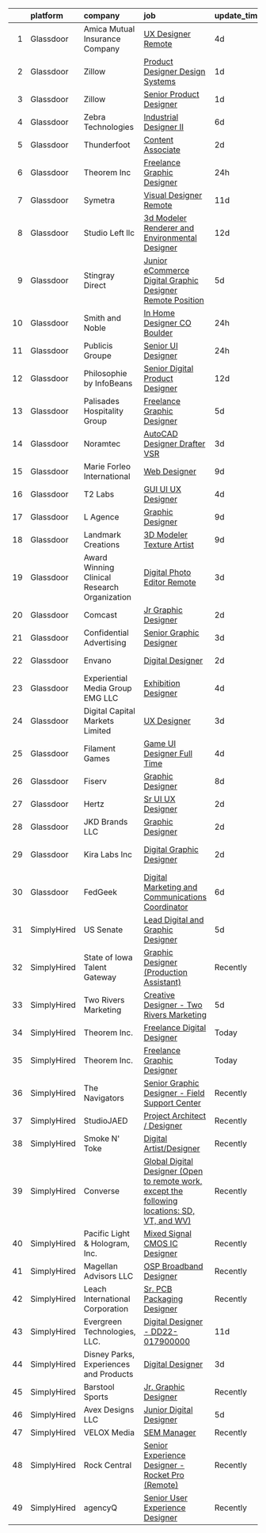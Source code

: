 

|    | platform    | company                                      | job                                                                                                                                                                                                                                                                                                                                                                                                                                                                                                                                                                                                                                                                                                                                                                                                                                                                                                                                                                                                                                                                                                                                                                                                                                                                                                                                                                                                                                                                                                                                                      | update_time   | location                      |
|---:|:------------|:---------------------------------------------|:---------------------------------------------------------------------------------------------------------------------------------------------------------------------------------------------------------------------------------------------------------------------------------------------------------------------------------------------------------------------------------------------------------------------------------------------------------------------------------------------------------------------------------------------------------------------------------------------------------------------------------------------------------------------------------------------------------------------------------------------------------------------------------------------------------------------------------------------------------------------------------------------------------------------------------------------------------------------------------------------------------------------------------------------------------------------------------------------------------------------------------------------------------------------------------------------------------------------------------------------------------------------------------------------------------------------------------------------------------------------------------------------------------------------------------------------------------------------------------------------------------------------------------------------------------|:--------------|:------------------------------|
|  1 | Glassdoor   | Amica Mutual Insurance Company               | [UX Designer   Remote](https://www.glassdoor.com/partner/jobListing.htm?pos=109&ao=1110586&s=58&guid=000001815bd5b94ab4c64503d7c30668&src=GD_JOB_AD&t=SR&vt=w&cs=1_f100df00&cb=1655103142616&jobListingId=1007926834023&cpc=8A48E7D5890B96AC&jrtk=3-0-1g5dtbec4r0mi801-1g5dtbecjj47k800-2c7305d5d3e04e6f--6NYlbfkN0DHNsmo6-l5VPEcn0_qUKkjeVx5zfr-x0vwZbi1T4ZBycdf6Jx9Tpj7qckzafRgtcIsjmn-TscFFB-IG86F17M_sb4snCqogfMYBkucV4L1lAygGDqBt5-cph-doJXodkoZgAZ2ic4E2TQ1vuILfL5dbGSsMLK66x38hbHaXN1IL6kxewnsLr38Yf7hwdUAZcUpSu5hNIu7xgOB0bn0YzJsfbJ5S84abnDCgXZCiNaqKVbfaP30AkUNNAUQS3mSiE9W0R0LQpzmnK-SwNk8XblU5YXzCX0SCnsDHnoXdIn6_YL-F4ZgMoZ_5sE9DrEJd97V7DXl6HQ56eaUyFBL2YSqy1fKQqqBJVto1_oJOHZkv1m38h0pbk2FdRI2QzfNMbYvZnV7oBh9tHO5RCA-9VGEqzydSXKlZqAMFq-PkLzFS4A-OFqaG_X5PYkdYD7PAJ6-zJbyKT2qVdAjW9Y24VmYoFGrSvIFgb-YRcPcX8D9b1uz7U13LvSVeEWIg_EBYuTjrtHWOurxbmN2-Z9C9DPKqwBR-aaV_1e5OsgpSpC1WB0KkMJt67Lf41MiazwBbg7UPH6hvp6ORJp2FjMwgEig2O-MyYdG20XAm0bfZeuUsYNcHZ02ZPpTmEPTcV0Pq16w1N67Sq83aYMz8QBZE4ghvSzFOk4Gy1t_IFdIbsRy41j7AXzyJ4cjqCzuT1BsWAnQlB6pJ4fafdCyD7PaJCbUpMarw_hp5aKAQBvM7ge7mcIxw-1-rJ2mbUaebTkBxHRFnCw-Vmus9H_at5wOGjyMo3UTCCWezlA8Da931XAloQ%3D%3D)                                                                                                                                                                                                                                                                                                                                                                                   | 4d            | Lincoln, RI                   |
|  2 | Glassdoor   | Zillow                                       | [Product Designer  Design Systems](https://www.glassdoor.com/partner/jobListing.htm?pos=121&ao=1110586&s=58&guid=000001815bd5b94ab4c64503d7c30668&src=GD_JOB_AD&t=SR&vt=w&cs=1_9e8f6b62&cb=1655103142617&jobListingId=1007933236075&cpc=334ABAF5D42DC775&jrtk=3-0-1g5dtbec4r0mi801-1g5dtbecjj47k800-011a0893a918b1fb--6NYlbfkN0ANMurRYyPEXg08u6OamUd1Mvhk-zhFSGYIZgoJR86UvYL2v6MoUqae-sD5DnU21vo-KQkrM1-nxrgMu7ZC1V04tRcmIkM-s_SFYAMQ6S9JoXSA-FQh8VsK8KsKvvcxWmpJgU6E_bbF80Dim6t-LQronB_Oj0OoKqQszjyeh9vu0mCKDZV9rPEYFcyYRLXSMkpcL1hIq-wo0ljtxVpXis9P64GiwR9l-4pYXu44e8oVIiKaxt_97UJFBJfa1bouAgAY4JEGCvGBmpz9GIB35YbTEZN7w6cdyxFnmPQn1sv-UH_KxpYcXX4pNw2i6bhPNquJqXytqso7kh9sftbVVP2tdOtoxNAgD3vXV8be4M-9qABAjH9mH-FfZc27on7idMymdllEv10-1X88Jwy_6TJcyYqrNOYUwiewijVDe_PFlaQcf95F23cGJ2wTun48PZpbLr1WDorp9DWpPp4X3pje1ta9CBa8ogePdvTfd2fuALWU1EwU8Vfujl-gjJXMbvML3HaDZT6xUZnVNqWqNx8yUqoPjjBqWhukd8_4Ns3zMFCTTQtiNMaKxOALQzNW9OYozxPfm5PDbP7x6yMn4mOsLIl3LuHZciVMoe2etKv99cD0Lkxhc3s2DxfBkBgi6ywjZkE2HTUxXNf5YJxWXQiczMDjwVqIUNpjsL8fzj-wrepKNuPWwxevFjoS_5753KK5n21QOi5x-JKsdY1soo8eAaO1K32tXWo8VgOdzqTuSDYVfLoTegB01IigjA5wtAqzcY3VxxAXP3GZ6wCTr_xM2j-tE4GV4khwuGv5eyAGCK84HHRnkG0h-ibfu4UxFv_cNP-0G7V8SH-yVkj49tFYUZxlV3O8cQxMVt2GVfXvRWB7a3HILduK4Bd8HSlWPIA%3D)                                                                                                                                                                                                                                                                                     | 1d            | Remote                        |
|  3 | Glassdoor   | Zillow                                       | [Senior Product Designer](https://www.glassdoor.com/partner/jobListing.htm?pos=117&ao=1110586&s=58&guid=000001815bd5b94ab4c64503d7c30668&src=GD_JOB_AD&t=SR&vt=w&cs=1_50b3a08b&cb=1655103142617&jobListingId=1007933236055&cpc=334ABAF5D42DC775&jrtk=3-0-1g5dtbec4r0mi801-1g5dtbecjj47k800-e496e8acc40d5a6a--6NYlbfkN0ANMurRYyPEXg08u6OamUd1Mvhk-zhFSGYIZgoJR86UvYL2v6MoUqae-sD5DnU21vo-KQkrM1-nxigulcVUp6UcYl08yI5UdNRZZIoboFgVCXFZH-Ur5VCCM-kHCbgkC536mMNcJpfMsoDbDUXEuuapVQkZvN0gLXl-tXLlhyovmLm7M2jJViiSFxsTwBnCa2oAsN98YLBpVsR61JnJu2meRWea_SqCWwrnKUdig31CtRYQP7hWK9uLiip5awe3pxJXy40f0o8asHpzJmYetxyKgT6bYKVjcSarr-EPxqcavi3RqmwV6AvOTPrRNMNLGDSW049TDrxovacNWWqgRXEkOkGQjD6DYrFaHmLN4QbcL0smK_eYRZXc_ELuhE4eO4GJAVTAdGMIndZWz9jKgJVSlhgMwcfw82bl2WinX0WZ_jyooHjV860YbRzYR78uD6jU1Res2gTwRjaUfY7Q_8cH6uxljTcgEHtOPHucX3IW01LOLbJ0huzWXLkRnzVcqA-5uYcBtYuWGC_sfaUNX1cgJak1fi2ml-wz60tfkMISElwpRw5ySwOq0dis-0hnzO8sfitBYWtY2nmiDw0alhbFKibcIg1-ehJpCgx4zweKi7livDvgu4x4-e1Fb7ccCgK8j7zINt3wY76gtZsUHga-z7eSJa7nttqO3sy-FcXVPuckJmry1cR7OPOAX-j4Z_q6EVhsaN2p5B9IULT5jhXvoJnWVOyDvrlEQPI0sYqVns45AgFCUwUUX4mTSWsnwZtEEGEJS9iF8CxIsC9xOsvfomBdN1zNgkzBx3RBVe6-G77BEvTd80kUAD-7CUShQFQ-uV0t-ZUEiyhpvWeix1sRHPLFMDcRnhFxu7fAyV4RJM5SO7H0d24m3UFPh1kY468%3D)                                                                                                                                                                                                                                                                                              | 1d            | Remote                        |
|  4 | Glassdoor   | Zebra Technologies                           | [Industrial Designer  II](https://www.glassdoor.com/partner/jobListing.htm?pos=114&ao=1110586&s=58&guid=000001815bd5b94ab4c64503d7c30668&src=GD_JOB_AD&t=SR&vt=w&cs=1_b5ca6f03&cb=1655103142617&jobListingId=1007922521797&cpc=71D4EE06E32D485A&jrtk=3-0-1g5dtbec4r0mi801-1g5dtbecjj47k800-52a17f0971fb26df--6NYlbfkN0DbNRj7ZxubdVULusN6Keg4JXBqEOj3qVPrKAOufEkVBAXBV9oUrDUHjQSnmAcBVjWRGsgr2AKIJmlT_uvUaGOrMjSwmdN0PnXhwvne_OYOU8PJz_u2WTN_H1MdbdRElWisUrAFPinLrpEOywa-DpkEKe0wruAiCxsa9z8IxEgg-5-MdltlkObYuQVL50fn1ATcpkd9XnLlb66-EKwmzK_74u03jrOhtmpmIXGhGoKSFtnHSjI88vACnV4i5vwStVfc5cdjTYQBxQ7iVcl8rfR6UNaRyYbmzLzwXGqXVTD1WINIUikWHQ6W5tqKjv4DZuiMrvg9NLef_H63zUUDs0K_hKw3_bIEUn-j_7oDzfbcC2RQMUR7bUoxfz8PQjJVc8Vgj8_Rf3JP1NhzJu78eW-tLOMrUG7oI_nunNPVt_cWMQXqV9gAesjyf224Z8GJGhzFlM5Z_iFvI48WZi8-yEBg2JhoS_UPzJ3C8yP2JK1L4v1osYYd-FHr2vWYTHVhditS-luMJ4HQM3SjH7ruzQ11OXSnQnJJXjuUO5iUPH6LqA%3D%3D)                                                                                                                                                                                                                                                                                                                                                                                                                                                                                                                                                                                                                                                | 6d            | New York, NY                  |
|  5 | Glassdoor   | Thunderfoot                                  | [Content Associate](https://www.glassdoor.com/partner/jobListing.htm?pos=111&ao=1110586&s=58&guid=000001815bd5b94ab4c64503d7c30668&src=GD_JOB_AD&t=SR&vt=w&cs=1_a5017602&cb=1655103142616&jobListingId=1007931841418&cpc=F4EED0218A761C36&jrtk=3-0-1g5dtbec4r0mi801-1g5dtbecjj47k800-62f42ef99e2d38b9--6NYlbfkN0DADIrViP-jcLMruqjCgkvMksueoTQ5-MUjT6nkJ8WHHdfoPgZB6Geja9A4u2Yji6lcFMqFLd8fExCsSiUyIRb47MsFWqj5NDnXeLDlux2ExDbBztpkOtE771d-PUwHTXJtTg7gkEnKJDfWUSMCYFV6oWrbUYPOWiIu-O-6xKaqZY8HGOxVkujxwiPlWUjjADV4ecRGN4keZ-IofHOll_Udz_UAxfdhzV6c2FchF4xCVXAjm6I0tBqU7Fp_FmWM3DK0uHveY40rP5yWcwI-JE54onCU8FHscdXkTX9Tj3NBRDenS0iOOYRMz47i361lWtN0LZcUGbix9uWnVIxHVX85Tfh3p_2Gr7tsMJrpuJ4ySaS9fA2lzlpnl3L7cX4MzcH2jS2tucqyWxKdw70rtGSMV__UkxElzsL2pSgmRP9tvOMKHSftscFO0jpH2yfhJGCdVBX0jj4UBuqtAxaud2pn2RitFbgjcOABQIWfE_t0cAV3a3t9yNOsz6DhXMt_AL04RQ06QVZmK61S-Jm5Qt5n)                                                                                                                                                                                                                                                                                                                                                                                                                                                                                                                                                                                                                                                                                  | 2d            | Remote                        |
|  6 | Glassdoor   | Theorem Inc                                  | [Freelance Graphic Designer](https://www.glassdoor.com/partner/jobListing.htm?pos=104&ao=1110586&s=58&guid=000001815bd5b94ab4c64503d7c30668&src=GD_JOB_AD&t=SR&vt=w&ea=1&cs=1_c8389b38&cb=1655103142615&jobListingId=1007933778137&cpc=AF1E4A3695F490BE&jrtk=3-0-1g5dtbec4r0mi801-1g5dtbecjj47k800-c6f76b686089fad8--6NYlbfkN0AFW8_jy3Exud-3yScDe6C_gOnco_vY6PGUfytLF_4d6EkTCpOAWV-CrHKoiYYLwIqg1l_gI_lcE6Sgc6Z0AbUcjp9OM2Gim2qbKXCOcZaAhiPME1DQ2wZs7zWrQyxgM_WwQXANWvgVEC4Lx131mJzhmPIQ_XinjlxfRdvB2NH3Hgy4UHt9gIwQdv5K2XbsF0XXApLUWoFKeoSCTWJxLHgKppXXIkeAtfN47vnYiCvxqVkv3nvgNubKQUfIcrj2GVl6nCIZezq35Zpf0G4NH_AOWvK8uuHuAsTgyx6YVu1L2z0R3RMO3D1hf8UsJnbPq8lcXF5ATmSgBbvyFTDe7wE5ltsEFbbRrqWmEABJTqOIjdYVHQlE3hLa6vR8Eke3BLQGlcbvvJddaruksvKlSHVIET2K515TIs76JL3IeDb8hj3mhS6xexqrq5RGoQePOliAqbCltdAa8vAh4AtBsmsls1ylEuUQ3g7GoJESlfjGwuevs8s0_ixu_wWosDOskZw%3D)                                                                                                                                                                                                                                                                                                                                                                                                                                                                                                                                                                                                                                                                                      | 24h           | Remote                        |
|  7 | Glassdoor   | Symetra                                      | [Visual Designer   Remote](https://www.glassdoor.com/partner/jobListing.htm?pos=123&ao=1110586&s=58&guid=000001815bd5b94ab4c64503d7c30668&src=GD_JOB_AD&t=SR&vt=w&cs=1_e2dda6c1&cb=1655103142618&jobListingId=1007910117840&cpc=8795CF9063CD573D&jrtk=3-0-1g5dtbec4r0mi801-1g5dtbecjj47k800-81365151b091542e--6NYlbfkN0DxLmO7NH_YTtLbOIMvJFqJGEF88__vqD2fZF7JxivJ0azNiCTgnfJhqK52DTe9kl3HxAUXSrL2mTd0Ptx5yHlrOP7pNyy_I0DH1ewqAlG-HwrZHUudZdbZdhMuQaE91j7v3Tw7VN79EeVQTmxCsMd4tn55Y-PDa_cgZasr_TwpzOx5cbRiBoVVpfqLXNHGEVOlVKi_J03H_H0girfAtYuPJivkEdJc6OeB9eybBa93IJEsNY1828ZP-Un2lAOPpxKnex1j52BF7n8NgIp96zHNl-6q6cMjwYqGsXRas7KKzaOe27w6QHEAp5CTjHTmmMkj9Si9Socs2-kk4B-CBIU60GNEHIKnwMOUmyusnc1zodS4E3eIbQ8PgstvdM74RWkOcKfxi-ZqJFZ0fUi_X0mrqhKxaNAaRYJeruByeNmzYIkvcAE9gVAt-b9-GfxhcqU0vIzvCmIwKtt6PT0VWBYggSciHj5G_K5Mrud9K191_KIkU1i3GvXF_1eicr9No15Ol6S502r-p1RxgD_kvJaInW4dAEM8XxxjaOta-qo70c6oYKIJhspRm9y-j7e3wGvTIjpmAyB-FA%3D%3D)                                                                                                                                                                                                                                                                                                                                                                                                                                                                                                                                                                                                               | 11d           | Bellevue, WA                  |
|  8 | Glassdoor   | Studio Left  llc                             | [3d Modeler Renderer and Environmental Designer](https://www.glassdoor.com/partner/jobListing.htm?pos=103&ao=1110586&s=58&guid=000001815bd5b94ab4c64503d7c30668&src=GD_JOB_AD&t=SR&vt=w&ea=1&cs=1_3114d150&cb=1655103142615&jobListingId=1007905213516&cpc=C466624457DD16FC&jrtk=3-0-1g5dtbec4r0mi801-1g5dtbecjj47k800-607ca0c9906d0e75--6NYlbfkN0B6UOaXkXiN36vFtyTMKOaXx3-lYBCCsVbrqi8d8A3q21I01SzlP48AcJXlBvTD9ZHhFe-_kiC4hp19TdDJw0SNYYtmzKLQf1-mI_dIAFwL5Xk8ltTLuExRPC8wx9bGYDaaX0KMq2zN5vo7lSdZPxg9fnWOUHaDxPkUaJFNVLw6IuZM_hiVPdUlJxRV9NA8KMIdI5WYm_SdAbB3xUKbNP9NjqpNaFGa5Q-rrtw9vX55YGQkGEhd1EwzJ4nDVIjQE4hhpZnCgMjgMQhegljvJkWB6HI6tUY8HfRZ37Phls_NPZNAllbINYy2njqJsQq7-kqtWxYBdIYbL_Qfw0ZyEMGPaJJBopzW33BDqkbOaV1RToyJmnT0nsIXhuQm6qhqbGL31B_MaQCsEG3vtcAhmVdBTCCALUULrBcbQWNfngcV2tUnJxpCv2ftQ5APDrS0dDGiiRmJ-uQ0EAqJGbquUp1S8PcJ550rak2rHvyYjExCn8i72ES3xaPXjlpPZhlbFgtza3RfHLOXp4gk4V9Li5a86kQ5JTOckpZtveu-Vu-GO2bYxqo2Wfur)                                                                                                                                                                                                                                                                                                                                                                                                                                                                                                                                                                                                                | 12d           | Pasadena, CA                  |
|  9 | Glassdoor   | Stingray Direct                              | [Junior eCommerce Digital Graphic Designer   Remote Position](https://www.glassdoor.com/partner/jobListing.htm?pos=119&ao=1110586&s=58&guid=000001815bd5b94ab4c64503d7c30668&src=GD_JOB_AD&t=SR&vt=w&ea=1&cs=1_db1f71c2&cb=1655103142618&jobListingId=1007923741709&cpc=C4A69CCDBB3B9599&jrtk=3-0-1g5dtbec4r0mi801-1g5dtbecjj47k800-ca1309b66b79657c--6NYlbfkN0BhFJ8ddqZb8WQY2A-LeqcjzbfYC2yoFcx2RKsEMgWd6jGlCMHeR7ko2nHT3289qBai5XNC1ViXklPT3WNs2_u7ER1JOGWSYvxJxWskRdie3v46bNpVlxKyU1DIVQXhDtzHDF41iu98h4VRwKzPs6k3Veqtu8F_3ZVz8m1fz8iC-3euLieDQOUjgPFw16-zL94QEgqWt7y0R41cKKN-iEUFj1otalcwVWLU6UkMhGJQR9sVp225-JM9o9i-o7jgg27rIohIdrQQWX0JUTlhathNK89T8Qtf1XjnjGxLfEO80hYJfcyoO8Ik0HuOphuciM2WDazzdLpH_8ry3y5NcI3GRSjPeJCvZ_OC_KSmrEcyOL7ZX9zJEcELffDfg75weICnR8Y9azRfUWav06pRNhTsceDWh_tHqByS3k-fctSm65xb4GzAMABfsNLwO0_oFldDOZwoPG-rcmlG-RGXb8wdOliVt5Re_H8_TWc9kLY5iv09SLDBbWKTBzVg0kRxb4I%3D)                                                                                                                                                                                                                                                                                                                                                                                                                                                                                                                                                                                                                                                     | 5d            | California                    |
| 10 | Glassdoor   | Smith and Noble                              | [In Home Designer   CO  Boulder](https://www.glassdoor.com/partner/jobListing.htm?pos=105&ao=1110586&s=58&guid=000001815bd5b94ab4c64503d7c30668&src=GD_JOB_AD&t=SR&vt=w&cs=1_e261843e&cb=1655103142615&jobListingId=1007934786691&cpc=B2C3004C5D07113D&jrtk=3-0-1g5dtbec4r0mi801-1g5dtbecjj47k800-966fdf98fac416fe--6NYlbfkN0DiteVzwxKt5XpbO_HNFaH6bkoVIZagt5NsnjO-JWf9hoKDy9xautxcQPNjK7degInZw1ovRq80Ch1Go1FmAh2LnWTyr_ng_3FUyPBJglEyWICZrZ68crTUd6WYoAzjWofBk1tRmBK3dgFvcs_IU1coth9_Eykp89LRI5DUY6mdfUgv3BavmFKJ_Vn1MFrElPJnSZ9izOhzgtupMvfIEZzC6i0kAsYvEO5J1UM9lyi4yKwcf7xU3SrUCXBWMzzkP5wWGVQzcHbb0KhD2Q8bQdfTpgKcS9RVOKdpu3v40YM7k7o-otg49c7tF77B2lTwB_siaz6tw9O3H2RqvexO6fV0q2IlfGyA0gQUu0nQBW31uLyzea7nok409LmCVHDmQP1XgSBTqucM8h0-6Mn2rezr7G402qW5nJ_vLcBzyzME897LchOsKofIBmfVRXwX1TceexwNHZFLBk_fUbEzWqbfk45_TNKkM0z80Fr8XIFRWjIyOKBzuI1fawZcZlLDDR-1mQqOsWxa6PVfsvjYqjK-Q9Fhp2oQxD0dSLR72Qg0m8i09cYw_Lpiz9JxPT1QE2_kYO5Z_S4kT4aM8kUhQzlu_84dkklBK33X8KH-4S9CB_sEWbm91ezbI0GbyAWf5WUD_KkJmkEOpXfrFIP9pxc16EoYhbVkeWdskTxGbpwuU8WeuI2UIN2lB_Io77TSlA0AsIijjaRH4PBbBftjZ7UpFqWsabRRQU8JU7y-wuKFU709-Mn_eJBsievbKFDvjwJ13a45WD7_j5T78GnkYNHn1HLMadG5vie05pm-g3Lp54nKq_0gDzkC7LbT-L-PiwCZETy505p7PiJ6c2yGCK7KBLujjGSGbsdOrwpmJH2Ea2MnOT7TWYicyCKlT1APTh183oL4Rkj5dg%3D%3D)                                                                                                                                                                                                                                                                         | 24h           | Boulder, CO                   |
| 11 | Glassdoor   | Publicis Groupe                              | [Senior UI Designer](https://www.glassdoor.com/partner/jobListing.htm?pos=112&ao=1110586&s=58&guid=000001815bd5b94ab4c64503d7c30668&src=GD_JOB_AD&t=SR&vt=w&cs=1_56af0caa&cb=1655103142616&jobListingId=1007934425807&cpc=03F67E1B243A1AE3&jrtk=3-0-1g5dtbec4r0mi801-1g5dtbecjj47k800-6a6a8d1da5197c1d--6NYlbfkN0D_XFSRfOpY7hhzl86VUrgfgdzYRVdqdkK81Ka1OFk9uvbkATakQEdFwrYHTgh9OVwBtHYeST2bQIvODG-SgYq8RLi_MnwIFWOcuHmegWUvvJodCzjoEok67tVaAufnMMlEcfNURpWp_5D4gcBSOsmrRD5hTnQrn05h7rsOlpV8BoC1sWJMv91q8bCTsL2KaCDuxYsNu6yhXTxuJiOYEvmc0t0IEvrZHOj0bVYzebAqz4jZbeOvP2xB8QaIlJh5wSlKPmw1Lf9l4bX-qy4OdsyA3AKPJEadxk1ZsovuBcjcQepkMRy4LQoD4lYV22bpNAQLzSuDwVxRKIBQyRsy6pAVnaGykWL1SPv6cK_nb3YeXp6HdmCRTMa5iTPRSbnz1daUSlMr_-5mqHygfeTGu--yiNEnNRrmbDVA1bGv-Id2fhlMYk5DO4926aD1kZd-jpaz3aq6TQ-la-abSsnSlCHjezOvwmlLpfBHGYIs9GJZlsqM-bV0xvHRC8wwaV23zErHigmjxsicreJuViVXicDsLYm-3kWCK7bRVUyGdVAxz7BRnH9TslhVeNkcVZfTJbr-IQ4YV8HCLHRNVq-8KSAk)                                                                                                                                                                                                                                                                                                                                                                                                                                                                                                                                                                                                                 | 24h           | Atlanta, GA                   |
| 12 | Glassdoor   | Philosophie by InfoBeans                     | [Senior Digital Product Designer](https://www.glassdoor.com/partner/jobListing.htm?pos=126&ao=1110586&s=58&guid=000001815bd5b94ab4c64503d7c30668&src=GD_JOB_AD&t=SR&vt=w&ea=1&cs=1_b8527979&cb=1655103142619&jobListingId=1007907174777&cpc=56C4EA4A1A191A49&jrtk=3-0-1g5dtbec4r0mi801-1g5dtbecjj47k800-11d7df0bc424287d--6NYlbfkN0CxNHn9w-jtTWe_RZttFxaIHe43K21EFyXUp6qq9_pyzrZZY9ivqOpdBrjA5zne8Z4XuJv17ljC7zTTe_54BfR9zMGsuut9wA2QO7VS_U1kFAD8TzewTEoddWreZzTg-8MxS-fbAi6tKUCfbEQiGbtBV4yz-iBw08WJYG5TjsHowXtb2PlmpMk5_939xuErRoX4-ecMNmaWv1F5DLphGbcoXiGqD5f-RUhDjG4HHABFN4zNNu7EcvOruitmjfZWiIZr1lyndcEndhx_qegr2R3io7hXlLe_-oCGufIuOpMG1onnbXqrNLkrdfzKMlXPmlVAmj-W9swNHV3nxuUPS7uWkA_Ojo_Wgj82LBNAywMjqsktArIuPVRBEPEBvQ_yITTfLx1JWbCIOIPvL6_NfWaQCt77DW-TKreZhtry1QQqXQrP5uH8i9KZ9atTVq33UAu1T2e0yRs3vyNg5IbKNMXEWuYAVttuXlhaphwOKEWB2cfkHLZQFcIYHCqt4FxGObdoxQ3eUioEGg%3D%3D)                                                                                                                                                                                                                                                                                                                                                                                                                                                                                                                                                                                                                                                                   | 12d           | Remote                        |
| 13 | Glassdoor   | Palisades Hospitality Group                  | [Freelance Graphic Designer](https://www.glassdoor.com/partner/jobListing.htm?pos=108&ao=1110586&s=58&guid=000001815bd5b94ab4c64503d7c30668&src=GD_JOB_AD&t=SR&vt=w&ea=1&cs=1_b6f07ffb&cb=1655103142616&jobListingId=1007924335698&cpc=8795CF9063CD573D&jrtk=3-0-1g5dtbec4r0mi801-1g5dtbecjj47k800-b405e2b8cd644ee1--6NYlbfkN0D-dciPH9-XlgGA_QM7HOrLqMY4F-XGjrsbE9eoo8PYvzP2YlhXXoN_7sRlTygH8jXsHW9AhhAerFGXSZzjzXUL-2FMcYLGfFffhRGLPR6A8Cxyaq-mxTzdhVDhKA4ZrfrYplTarPFPEoWbiFJaS0BgSMr4lpI52QJ-872kShdPl5U3VQOKBkvAVJDfmwkKnyNlR3OGJvlESEFk8ytu7UlQC68jqho0vtuuoI7JN9rGE9ObfPqanov0B--l8NArqab5iPlthtdtnIg7jTSKl20Qb8kOZhKRQlu_si23oaMl4x9CnxrpcbRp0c-3IkkURWWHKuDmGoCW_2-IcJ29jWiTGvU3CCWUlCpJFCI1gMA8y4VpFk5V_jwsdTPqiWF3zDIn8cB05Bg4vjoDmSd8wtwW6d67PMXijR7S1Xe1FZdm5GF_xUdJQrkYJ9j3lOz6iA352ytPd-StYeXHsJDf3UZ6dIKsxM5n5A18oEq4pdgYxjNv9F9Bsp1crtxmCAA2ibI%3D)                                                                                                                                                                                                                                                                                                                                                                                                                                                                                                                                                                                                                                                                                      | 5d            | Remote                        |
| 14 | Glassdoor   | Noramtec                                     | [AutoCAD Designer Drafter   VSR](https://www.glassdoor.com/partner/jobListing.htm?pos=113&ao=1110586&s=58&guid=000001815bd5b94ab4c64503d7c30668&src=GD_JOB_AD&t=SR&vt=w&ea=1&cs=1_cd971c01&cb=1655103142617&jobListingId=1007929193786&cpc=E1C07D31E98CBB16&jrtk=3-0-1g5dtbec4r0mi801-1g5dtbecjj47k800-24d306503cd7aa7b--6NYlbfkN0DP5iA7rczblxWEmgIPMCbtpntgjKYhcofeH2wrZYmOPqkjhZQvSyVW_dxwzepuYH4z8uDNBdq7ey1PGB2uS1p7ZpflBUbLQIxvDF_9kfmUzXmdmhouI-Zjz5KA0RH4CP5DnsAUyotAobz8s-uMXAiqqjH4e-20arwLlGVmktMnWNHjaymAJaf_mjR44ADSw9EXCgE871qVxQhORIKUdi-oBQFnlHb79UAeRzLcHLNw8Sfq8yrmERnXyCi8E-2iwUKPwMmI62C0rUg1MFihOUIaTbFshDwKpn9PO5LahX0CXoFVT9rEvB5ZK4cErSluMv4Y_buvJ8_cfkzfBSc5JNuPRIA6DIfkwwE1NwM4WQJ5h6RB9RMhQ5AIGAzV4v43ouHY6osTh71Tj-T4p3OjsDnsJRsvLG1gJtJA60q7ibu8nYimJLYJu7zL2h71nAJDSslnJQd38Mr4-8RJq1pPJiMAel9radsI80UmO8Apjvdi3JJF21FY7hpzKPSFiTZQGco5pOWABKX6OGTQjVB83yWlPuznhNnO2p4%3D)                                                                                                                                                                                                                                                                                                                                                                                                                                                                                                                                                                                                                                                  | 3d            | Plainville, CT                |
| 15 | Glassdoor   | Marie Forleo International                   | [Web Designer](https://www.glassdoor.com/partner/jobListing.htm?pos=122&ao=1110586&s=58&guid=000001815bd5b94ab4c64503d7c30668&src=GD_JOB_AD&t=SR&vt=w&ea=1&cs=1_356e8d68&cb=1655103142618&jobListingId=1007916283261&cpc=48B9F4758953335C&jrtk=3-0-1g5dtbec4r0mi801-1g5dtbecjj47k800-a431f5d2a1b7c4ee--6NYlbfkN0AqZDkx-m1zqulF81xMSZcJTWFEThc8jDvNB3qzXnif1ITyr8PUL2rKgSPydsmG3JHC7xTA-C2Hg35JU9U2-Tf2ZItmI1rjEE0l3dXMQOAAdOvdES74SB6ji38gii_DUZ_fZ-inw0KZDjw5n9Nn-mG6P7FSJ2ikH0SadDT-0lHciMu_PsRCBgTsGXdlsK1MlwE85ZBMRuoeSJqb8_TdqPg4NBZuu6iZBlbxBJ-RYQ4BYOc1r1LkGl_Us__gaYAL_yv7XSJH_vgKvlXSuqY99E-MMOAvlHd6fakE8JeaSAN5IS8sqvDx4FoqmEnpvngd6xxW2Bg6ZzK9D_MJRapryw09kszwqSUZw3BBIjYu7zQEshsVeId_xibswzKQbHRel5ar7fVazycePxgu8pEVGG1TotnsVV_ktS6ohWcV1TAfldVQZ-3rdxajZD_lGJ3YTf557z05ESARG_RoHuCY0pEls_GMY0bcPLTVsAIIC76Hxz7UN2HRXBlh)                                                                                                                                                                                                                                                                                                                                                                                                                                                                                                                                                                                                                                                                                                                  | 9d            | Remote                        |
| 16 | Glassdoor   | T2 Labs                                      | [GUI UI UX Designer](https://www.glassdoor.com/partner/jobListing.htm?pos=124&ao=1110586&s=58&guid=000001815bd5b94ab4c64503d7c30668&src=GD_JOB_AD&t=SR&vt=w&ea=1&cs=1_b9a8b026&cb=1655103142618&jobListingId=1007927015310&cpc=44CD5376B8534B8F&jrtk=3-0-1g5dtbec4r0mi801-1g5dtbecjj47k800-88fdad46afa941a8--6NYlbfkN0D2W1O6DpjgqM5t-Ytd4rWfN7zm7KgZNT6v4xi380-TNoafG_tUEkKvJdXorb6VoYSE6sjVX1kUCkmsNuH6WCf5kO5Gs5uD9UVjt-nV7YkXjbodDSuQRyGQsosBRGhih3WcdfQltN15nJROO-E6KuzdoSIxQvmOdLaL6hSdVz9Aa1WRUbnTPubpWb-OPiRXltyjfbauCalrBwUI1bEG6Ro4QXoXrSsfvOTIm6upZcuLOtZAKgVNZ6ZSIR-8-mJxC2w3jZejDs78khF31_TQBqT2i1J4ClNJJhm7f6OiCVHmihmK6bPgADn1qc6HHiBb1lLHlxO1B4UmpC3T2-oFIrEuk2eD-yTVVuoVrQMu_0dpAef7Bhe2EUGWOy8EDMFVdN-5yFvrQCEWU-fJWMK10jplrz5MXdPB03MmSGxlk9i93SdbCajxDlo7rc3kkyRRQ7MBsdVUPkB_Wgo1xwlPBm0w)                                                                                                                                                                                                                                                                                                                                                                                                                                                                                                                                                                                                                                                                                                                                            | 4d            | Remote                        |
| 17 | Glassdoor   | L Agence                                     | [Graphic Designer](https://www.glassdoor.com/partner/jobListing.htm?pos=118&ao=1110586&s=58&guid=000001815bd5b94ab4c64503d7c30668&src=GD_JOB_AD&t=SR&vt=w&ea=1&cs=1_8687c65b&cb=1655103142617&jobListingId=1007917261802&cpc=76BDADE3D6D9A820&jrtk=3-0-1g5dtbec4r0mi801-1g5dtbecjj47k800-53291431ae71bed8--6NYlbfkN0AMnEJBY6TEG4CGNkTqurcu9hf8bWit8P8cFPSCrAvF-0b5PBduL9E7tGc_aYLB8RNiOk0KzXxFo6gzIEeMcAvUAN9lEkFndrbDNQkhFFd2wBzkOsvH0FHon40CTiHIE7FOulfHvnPpb4g0wVsc0IpjrQA5YeBShtHTjGm4kM5bdEbLU9vQqnzgsEkgHyw9fF5s37bRo7RU6HBc_HEyof78o5dOzVIM7pwjbT2O5LZLC7CeEHT2gA_QATvzaNCd19tdLrS06A8wecbCj7tTpkA-sVslEvU4BgQJgws68la_A-W7pvhhb5tGhT6YusJaEvwZ4MwUT8ZXFEd4Z360ENJiseibGP7D6Yr5a5LMGCoOa-K6B4zXrzShPeyBUs3dUuLilueYtVaIx8R-JIo0J2pUOJGt6qEWhumnTjjNG2piP4Rk8s7VEy1rZCTC08P4wiEunm1vtni5Gi7lHZcj2x3iR3zMhppot4F-oC_7UKOM6495uS1DUN3tGxhPgvZO__w%3D)                                                                                                                                                                                                                                                                                                                                                                                                                                                                                                                                                                                                                                                                                                | 9d            | Los Angeles, CA               |
| 18 | Glassdoor   | Landmark Creations                           | [3D Modeler   Texture Artist](https://www.glassdoor.com/partner/jobListing.htm?pos=116&ao=1110586&s=58&guid=000001815bd5b94ab4c64503d7c30668&src=GD_JOB_AD&t=SR&vt=w&ea=1&cs=1_adc166b9&cb=1655103142617&jobListingId=1007916460431&cpc=A0032DE20586B9BD&jrtk=3-0-1g5dtbec4r0mi801-1g5dtbecjj47k800-9812aedea1a70628--6NYlbfkN0BaiSqzbBllinSSxAjk_JEgYkN4UpkwTQomeSoEigJEZp6Gp4r860JxzrUnom1oRDzmVlLapL3n0NfWKOXicnnd2vfxlZF1G4eAZv_8Q53quySZFEJbQkAzDxGVv37diVlkuqh_7VVwQF_DyA0kYoxwJB-Ehdyrlt9rl0oRSMzE6fp2Cwlij3xr9B8YEnG8E1EoTC7LsPQ4oWl1XIQlQdPebZYnUrr4fFFcinEZINSAsVDN9xPJixkiMlcvQHi5dWHEReDTEO9x39VY3LJBFRPOkNwEQLvhpxugMqlHfGsmZpKmL4vZzcrJQKloIm2Ca-11QjrZ3vh2le3hyW68tw5I86Ll4wdFgohtPKqh0SSSm2pbqLse-S3k5ObXEh8NkQpCtmZpEsPttRuAWlDLr5qs9u_JBLoE853WtriZfG0wud6qiSbq7a687fUajt04JzMKGu5TUuilUuKD0tovJe852tcnep3HsIo5mTXUCumzoT7EjIL0EmHe5PKDqPNfkMA%3D)                                                                                                                                                                                                                                                                                                                                                                                                                                                                                                                                                                                                                                                                                     | 9d            | Bloomington, MN               |
| 19 | Glassdoor   | Award Winning Clinical Research Organization | [Digital Photo Editor  Remote](https://www.glassdoor.com/partner/jobListing.htm?pos=107&ao=1110586&s=58&guid=000001815bd5b94ab4c64503d7c30668&src=GD_JOB_AD&t=SR&vt=w&ea=1&cs=1_875aa9d4&cb=1655103142616&jobListingId=1007929812117&cpc=608BEFD8E68346F1&jrtk=3-0-1g5dtbec4r0mi801-1g5dtbecjj47k800-4ab914fe9358335e--6NYlbfkN0AFCFO55fpwWo6oa9JKI3JcI2oWVPcccBj9Y6s5O2226Dvh15T1RmiKUF6Bkk2Tk4Z1zj08VMb-cWy29wLjmyI7fihmKbSatpEK4saQtmXgJ0a1cT3hXEwRAwTzvYn-bicy5FSbgjaBAz7orn_2cP01uBNT3nLvHg1xnfnO1hV3qII3BK0ZjWZvncapP0uPHzofRoi2wcXDHRRHkJiQO-y1hURMvuQjAM__RNsDHg9KG5-wRSa-glhYsB5ERvkrOms6C988bxn--WKZl5p3Npbe8RI2YVh9vdI4AmCNx5U0Sf_9LWSICgB12sxDTNrXXTwmuTwNonySFe8aBoUuPb0gUbdBQuReLxqkST1u9NJMtFkdochVQLn316B2Rt_egOBjhcwdOKzkmCODhOIMJ-1PxpxFtYYYRlmeAI0psY_6vHFEqaX_iYLhvFfYDJCCfO6BVz-5XQVl8gDW79KGtmOadtqvff6xIGR98rAnxniciMP6hcCQlLLmuqBP5HAZhJ_v166rN3TqU29GbuX-fYv_)                                                                                                                                                                                                                                                                                                                                                                                                                                                                                                                                                                                                                                                                  | 3d            | Remote                        |
| 20 | Glassdoor   | Comcast                                      | [Jr  Graphic Designer](https://www.glassdoor.com/partner/jobListing.htm?pos=115&ao=1110586&s=58&guid=000001815bd5b94ab4c64503d7c30668&src=GD_JOB_AD&t=SR&vt=w&cs=1_b061b63e&cb=1655103142617&jobListingId=1007931329171&cpc=654405A9B1E0A9F5&jrtk=3-0-1g5dtbec4r0mi801-1g5dtbecjj47k800-1e67329c1b33979b--6NYlbfkN0Cj-KmZPsf9w80C8b1WzNVrlanjD2SXJjxuCbUWHsXPZiC6FTruxIcdQ1dQznPtbQSV1b3xhXTZBcpqCXw5G3MqR-fmWmWcHJoczFrcuOjIjjmqsLapSga1BnZMiyGW5IJTjnLY2TcMI6ZYBHxDpb0G6UDJHRlJOlPOPaDYyFotI5P1IPXEyu7s0yiaIhzZ5OwREhgi_pg7YRhcbfOCtxKicW7DC0gYnAka8EH90YFQbeitF0RAz_-KMiOhda24Iz8coFzWUIDhB94-MQiYOz_ViuFYE1aWenbDmKuCIclBICjZH7lCF07xs2LVa7CW5_AKzqvT6STsD9uM_S2pmC9xMDjTp2AIK18uVDUIwXXecCB2088hhI_oi6-ZuqoDqPWFrSMG-gz-0e8_gflhM_LTnUkFqLD-op9Ea2bxTiBQBkiGsd-JQTozzbL3AI4jRJODllRnQgHO0Um9LCtZBaGRI2zoK61d5pJ1WprettvVv8KuZ57HQ1c-Ek7EMej-81qpUz39sfTv84J2X-ISHMY5aS8i9MwnRMU8jwdXtfKcAMC86fO_duNiiV11MzLUzWRgAeQIGDmbA9EoSmPwfqoNm90Ll4FzZEI3a0IRsfr-EiJTgok81m5aNj_U8xMT2wTWdU9yt6BBSXAkj3SyMxqV9oRqkFygTRnhV15a-U5tYUajinMeA-VVp1kh4EQ6vYaIHjdcyOerFrdgxtSbFuxC1HiOEOKt6ZQJ0YACQdYi39vC6ndJ-5Jft-xfopUy-BBHE2lDRCU-Ad3rjgxjZTI_ylsUeBbTrPwTpaYeoH-solXDHDL7yvMAafyt4YxA9uF2rZU4FDUHqMbSgJJnYtbYBY4a5VRLgl1dQyAAMNaDWzLn2OCIlBIqz43doelP8NR0xMPyMn4tvrubkP8hdXGWUp1lIJ5L5chqVA8h2p3MNz7fWBJdKqA1QFe0HkXCEG2AIBD4C7lrKrZtCI06Jkiy3jy5h_kXmRCHc5R4glFu8kr3yBrKkpqhosZPWcKzaU6eRXl5dNZcRJKVmLUq7-XTD9JLMQNGluTmzvqRqXHT1XTvy8Q3zBELlEAt03XXqP57JkXSXTxSjTwAPRtw-s_syjk9F0OONJwhN7m-6V_tM5mzckrh2yz0VN5U4zUgmLZfoLxHQduuYxR2DDjiL_DRuQHg4yc232k%3D) | 2d            | Philadelphia, PA              |
| 21 | Glassdoor   | Confidential Advertising                     | [Senior Graphic Designer](https://www.glassdoor.com/partner/jobListing.htm?pos=128&ao=1110586&s=58&guid=000001815bd5b94ab4c64503d7c30668&src=GD_JOB_AD&t=SR&vt=w&ea=1&cs=1_3df3753d&cb=1655103142619&jobListingId=1007929171909&cpc=F583A5AE0DDDFE3A&jrtk=3-0-1g5dtbec4r0mi801-1g5dtbecjj47k800-db75bc005ad3d8de--6NYlbfkN0CQohJm6p55e5kaC1TL5OX-wu9ConMir-J-4osH0N21enDYosfgjvxqioiLsm95LgI3mHRuEUYPHywNDSTus2vEVJjMt22abNWhtvr4aoxPHMWMZlPM-3l69r1tZkkracg14_pNEOd9Q-7xSfSoDIRZ7_lnBAkQZktzY9PM0EkCEZn8ovFUx_ff_g_uH1rEWOJ-O-JVOy9s3kMqp1R2zmmO-HYYjm8DVKtlL088giLI9q445JtYccQiyk1mNPRdlczZJsYwjd1e9wCOIJujj0Y4MBMswDsnLpnF4Ln5ZM68TONxY0AFIAcPWCSzWV6Al8KjOROzp5_3rwVwUmE0HWzRrKBOFc0BYRmrOumNPM22_Nkw8bO3kNKIEoQpUY5vY3KllG3OcDpdGgxYfJbOCOYe1pI8fP9NhhPJw3HC4R8UJYNHuR2rGv3p0Q2lUTmwk29vg1uonSRCvKLT87v_qq5ztmxXij_lKrwSdAHzXf184Vmt5D_Ai-Vgc7OZ4y6_IUk%3D)                                                                                                                                                                                                                                                                                                                                                                                                                                                                                                                                                                                                                                                                                         | 3d            | Remote                        |
| 22 | Glassdoor   | Envano                                       | [Digital Designer](https://www.glassdoor.com/partner/jobListing.htm?pos=120&ao=1110586&s=58&guid=000001815bd5b94ab4c64503d7c30668&src=GD_JOB_AD&t=SR&vt=w&ea=1&cs=1_16090be3&cb=1655103142618&jobListingId=1007931910501&cpc=71532419B2302243&jrtk=3-0-1g5dtbec4r0mi801-1g5dtbecjj47k800-a3232e758a2b3087--6NYlbfkN0A6SEPA0oo19F7urbcMd9ffGBJoCGMMG6NttwjNpEa_fFjBqUGybIpFAHbJw-VbQFq9hsF-X5Cfg2gSmgQ5ZnAtHwVQItnTTTVAPki-nIHyGxGZBaEOqyv1xkpCr2OviqWyikIM8rplQFCBh51WEnuMAVC5GtQGSag8w2B5kp9EX_ijQ2g3eyGTe28RC2NUJeIaSGJdygRXamys_vDRNlvUAsjvk_bs3x6HdxhAA1ZZgzng2uKd9bG0lBGX5wnWT2OWJOT8DXLp_qBjFIi4uOw0nNTjJQQM28PdbjS-rz23qWg1rEKSmIfUtsTJNWiFNR9nJUs-jAtb0acVOykxQmEguhXW3OFMTKzUiHbtpWD3a_KjKOtsLFm9QTLGYfWGyNeHIP3cym4U6USqm9LMcQOi59KI4T2yNH15-H6mxhu8l-Y507qYwKGwrWsnFjdImaNL_AibALQaD3grOzvxgMGIYX6SZnCHUvi8S4P531zznmQASyfleSEvcXwNKz7Xu2pQ4TdzjsNJHXfakBLyvmCTdrj-Za-FPo8%3D)                                                                                                                                                                                                                                                                                                                                                                                                                                                                                                                                                                                                                                                                | 2d            | Green Bay, WI                 |
| 23 | Glassdoor   | Experiential Media Group  EMG  LLC           | [Exhibition Designer](https://www.glassdoor.com/partner/jobListing.htm?pos=102&ao=1110586&s=58&guid=000001815bd5b94ab4c64503d7c30668&src=GD_JOB_AD&t=SR&vt=w&ea=1&cs=1_28f53cca&cb=1655103142615&jobListingId=1007925989422&cpc=1F0B4AFDBDED0904&jrtk=3-0-1g5dtbec4r0mi801-1g5dtbecjj47k800-a6d8193b30f55bff--6NYlbfkN0DWtRa9NJfjQIs4MWRRqD4F41esfMsK79cV24t80VXfzWoIWo7wDhVmyZUnlRQS_-iGMlVLOPf2zmP-Kd9d0C9acLE_yyMGRN2rLe2LExMIcAG917M7rpynZGD-r-EMD6N2smUNAgWb6TDtpTxWjhoz_AJSxAtej0D2KcjQr32Ka-491Xun2sU_CXB2PqRhHj0cdOJcIHx4CGKb5lowbKXEekc5Cikt0gygGivMhM8-obKjG7pEARE0H5_gdkDZbII75W0Hl6W3UVb8LhujxrVIswB_tcIINRnBMt7xkIrk6A5Gizd4vhlonMaeMcvhXYmr9bZv3jEGGigpyMQ5pPxRrozSiyZ9Nunsq71WEFnpBLgt5mOlC3brqaIoix4fER9wj6i3xE8OghX7qKnoMxM9WDJ5q35sQzAyfLxLaQNWO9n5tbhutPc_fi47VOfgRww-WYbh7JxHDo1TMO5jHaNwyWHbJ9WEL5_7O2iAe-UmerWEdo-shen7ZWo1AGEsOj4%3D)                                                                                                                                                                                                                                                                                                                                                                                                                                                                                                                                                                                                                                                                                             | 4d            | Peachtree Corners, GA         |
| 24 | Glassdoor   | Digital Capital Markets Limited              | [UX Designer](https://www.glassdoor.com/partner/jobListing.htm?pos=127&ao=1110586&s=58&guid=000001815bd5b94ab4c64503d7c30668&src=GD_JOB_AD&t=SR&vt=w&ea=1&cs=1_1cb0b74c&cb=1655103142619&jobListingId=1007929132026&cpc=444700D72F2ECBCE&jrtk=3-0-1g5dtbec4r0mi801-1g5dtbecjj47k800-d330def6aba6aa8f--6NYlbfkN0B6JRRBbZmobA_PeboW5F_Fga0oKLS9QY_m538N67up-Js34smrhlNBaq6LOsShUtQP5bZcuazRTRUwwAG6KJ-aglbZFOvv6T22zNEBh-M4G8Ir-emg_Tv50a2beUsUG3qLFT-zCD3_6mb7ZFmmuMy2fxQh2YMvGDLgADtyIudMa9V6ENLiZrIyYTf0SYHvuCLjq6d-pqby7jYSfbUlNQDR5byfMUV73bhuAPoWpI-Ttf4zXjXEAoVdfbtWEfH8sfN00Xgts7cODVOuO58txKkvEZyMVMqcmOkhozcrOF-YZ9znz4g7ISbblfYD9oWrIP_8oiD5NwEdH4dpwvd7tA4i1xI-XlT5fRyZDJlTeAGpaISW3K_ZH6cALd5U3DU9x0MRjjydNiz0cfjeHn87ayktP-ZOck5vpzF_VPeInF3aNMYPUSLm2YGwaqNjZPcRwdRkxMeZ7A5sttD7HyJCp24bu15EVwp7AUPY2Dz7FRccmfryc84iql0j)                                                                                                                                                                                                                                                                                                                                                                                                                                                                                                                                                                                                                                                                                                                   | 3d            | Remote                        |
| 25 | Glassdoor   | Filament Games                               | [Game UI Designer   Full Time](https://www.glassdoor.com/partner/jobListing.htm?pos=110&ao=1110586&s=58&guid=000001815bd5b94ab4c64503d7c30668&src=GD_JOB_AD&t=SR&vt=w&ea=1&cs=1_d47e28d4&cb=1655103142616&jobListingId=1007926667899&cpc=C5F9C09AE97B3D2F&jrtk=3-0-1g5dtbec4r0mi801-1g5dtbecjj47k800-5741f9704e3fa8b7--6NYlbfkN0CIHMGocNKd5hoXLwwKXhS247lQakt22NtwViB8HW65UO_fRUkh-j7Og1M8k5VNV9rYplI4LJe9i7ed3Kmy23rbClFjac3rCags56SL1kJCIrYQichaQUGDB8kNDj1U_zqYlK7mbJnHBhK4jTqTofAnaxL0YVR1u6q9U8_vkCS7BryN6jYcYPvTqwoWw57j4x3omfUaP8ZM8jiblzTaPdhr96nnryBZAG6IIkXgSh4kDgqFNQihNXUxZOhg-o9Z56vQeXNMSf7x-vCXwvxnZ9-eS9_97X4fOJhkSjgYcRFnPow8cuywctEvechoPMgD1er7a0Ybk1gLlx7L3YE-FsdwnyxfgSOmIo5U5bEJjVb3wkRnKPoXF-P8HLw2gRlAi1PFXF8QJJwvxXHa9iVjzJ9pJyWuCCRBn5jMmibNS19hCJqTMz8AWtDYJOx0IjH20LfpB9RMzUzZDA%3D%3D)                                                                                                                                                                                                                                                                                                                                                                                                                                                                                                                                                                                                                                                                                                                                      | 4d            | Madison, WI                   |
| 26 | Glassdoor   | Fiserv                                       | [Graphic Designer](https://www.glassdoor.com/partner/jobListing.htm?pos=129&ao=1110586&s=58&guid=000001815bd5b94ab4c64503d7c30668&src=GD_JOB_AD&t=SR&vt=w&cs=1_7d45b7f4&cb=1655103142618&jobListingId=1007918166653&cpc=654405A9B1E0A9F5&jrtk=3-0-1g5dtbec4r0mi801-1g5dtbecjj47k800-dc45b9ec31efb61b--6NYlbfkN0BhYylDqghje0ff2KplHg9yv97rDOpeEevfMVEZYorIBLrP4vrvtfO4wMO5SUYSXSY2vsD1llhnIugDLvqubwwKK4AOxCrayaOW7J43u-Db2M2wcWkIgEeLWLNZLVAdxFXmecnUiPBv1g4v2BP5pwVkAJkVw_fatCtZYFZbLBToiDCrJnGzw7XReM-0XaKiX9qT8Qp4oIPFs1hCWpUeWv56p0tvdCNPnJEtE8sFlt33hZRFGl3ZRsbAAmJBwesZ-EAs010hnqeHI5o_EmKGh8hdih36R3kJx31OqQX5Z6M_6Mf5Mzj9ozxRwZbC7vRbxyDTuTDGnl9v-4nCnVwZYQnNNq-ZAHmoQSeDYw5KPoWCuvkvbNOslT147JoEZNoL0vGGBwO0v9zp3iyQMC4nX-VIELBIBay96vfWZM-nVzmnUQrpaouSDyyOZg8xEQjCuZUvvKbfyRfobv3qnJZ2bPcDVOj4Ry1FNoNR0fjWH0aPnAAb5PiBgNBj5FzDHA4YBmWy3WLDtMwJq8XgyChD6zeUDJlA9bTKQQOTn3ID8khbVi1r-SQGY0Krp1QkC2pHVi9DOqpRbqfYdA%3D%3D)                                                                                                                                                                                                                                                                                                                                                                                                                                                                                                                                                                                                                       | 8d            | Alpharetta, GA                |
| 27 | Glassdoor   | Hertz                                        | [Sr UI UX Designer](https://www.glassdoor.com/partner/jobListing.htm?pos=125&ao=1110586&s=58&guid=000001815bd5b94ab4c64503d7c30668&src=GD_JOB_AD&t=SR&vt=w&cs=1_3451c3a3&cb=1655103142618&jobListingId=1007931060618&cpc=8D52E76475A7E842&jrtk=3-0-1g5dtbec4r0mi801-1g5dtbecjj47k800-91b98a7888c7aea1--6NYlbfkN0CY2bW1_UrvxrGosjvcoJFNB3pSLD1pqDJ9L6Rrokobn6ynFDR-KCNFxJ3UiXUWyM3bx2P7d30Z8wqWMXrvSsZ-VcU7rHb9Kc4t1hdOPdBE6_VjqsWwY2qvAENG8PFlrGdgYzHkOvrJTd6uf59CC-JRBoWU6lO1HpSrTWj8UD7XHpFBUmXrJ0zwarM1PAhOHVIWAYGU8zIqtN1gnP-B-Gdc2tGsJpsLTdRevx0O9rmMvuxGEzoIJz3ccAs-8XXveRdbVK488BiYiXucjLSHAxhGh0Wvj3rL0ldrB8kEraheSOlKTVQs6wCvVt95AmmAWAYFFySkRTbn9qDZUoYmmple0NxpwDYBQkgFSztxn5lMnjvA8V-giuRI5ex5gKN7c8JIMBv8NPOxuQpStpsd0mkC4hjHyGPiDvzJCzGysFV2aHVqlzizkfetwyz4xr1B-F5DGw1gxLr5nCRpYUf7P0tgWLpoZybw-YObTn-prKATQhUl8QSCiMo_)                                                                                                                                                                                                                                                                                                                                                                                                                                                                                                                                                                                                                                                                                                                  | 2d            | Estero, FL                    |
| 28 | Glassdoor   | JKD Brands  LLC                              | [Graphic Designer](https://www.glassdoor.com/partner/jobListing.htm?pos=106&ao=1110586&s=58&guid=000001815bd5b94ab4c64503d7c30668&src=GD_JOB_AD&t=SR&vt=w&ea=1&cs=1_942af49c&cb=1655103142616&jobListingId=1007931884581&cpc=C433947A107EB3A8&jrtk=3-0-1g5dtbec4r0mi801-1g5dtbecjj47k800-04552543a53d1ca1--6NYlbfkN0BX3rwVvALZhZ5inx-1u5VoKiR7yJAYmYRr4Lr7P32ngim9QaYNaWpn5OMmpXEH6Idx71crVt1vcxfSs5VRyzmxRqH67y_e_zoDnljZSdoydbHg-YFynlAH1Rs0Wy3ExALrXbcyTboDFZi7WmoGLkTqMGzY8hv3Lt0Ur69EEJAeuBxXbPR05hmCQ2VESi2vp_7DqzDuT6PwvXyPHMtJNJOWm9v3EsYId9KMb2SJIrm8yyCWzALh83-k4aLmSeiUzBGPkCBiCK2VM1w3LaVmOldl_6jYlgABDIDeLaosctuVh7xQ8xCOjUOEtWnSzNbpRDg49KVH_eocvb1IoPLpdwo4jfeY14SuOu0DQBmPL3E-p-W9BS9Re6y1gNwCnf081esAtLt9Q6EccWmtFjiR0KGSRvsqDt8jZbHtTbXN_o0yiHRrrOpF7UchHJ22mfvMp5P0LwNZL0gZKo6MdxNPQMrfUw91ykpRulY6ob8WanIEyYxwQeNL2ldkKsPfEatMoq8jvL1IC5UR-A%3D%3D)                                                                                                                                                                                                                                                                                                                                                                                                                                                                                                                                                                                                                                                                                  | 2d            | Anchorage, AK                 |
| 29 | Glassdoor   | Kira Labs Inc                                | [Digital Graphic Designer](https://www.glassdoor.com/partner/jobListing.htm?pos=101&ao=1110586&s=58&guid=000001815bd5b94ab4c64503d7c30668&src=GD_JOB_AD&t=SR&vt=w&ea=1&cs=1_6105c1c2&cb=1655103142615&jobListingId=1007931714607&cpc=5F8B9684766EE3AF&jrtk=3-0-1g5dtbec4r0mi801-1g5dtbecjj47k800-63078f9b61017978--6NYlbfkN0BTy4Vq3kUv-8E8fBOrhZt-7WJQYqv7u2ur6JnxlE7nq7GY3159wawRaio2Pp8omUcr9Lx8JUMP4X07zfv0R2bw9vVs8Ycj5ClVsoZgw6UTP7ZqXSzOlaDkTvUkFdVl67eYaB4dLL1bCcZN1qht-oShhHpg4hPlYLi66gPTsUCXwJ5I0-p5Opdo2sqv1Csg0mWFJmqZNFxfdhA7oETmye5sfTV1ouE1_PdrNf_S2knbd0yt98KDgBRTBVLWjXX0ShOv0p4-72A6IalGuKJthMTbCeDynE4tfKd-WXYHYknhBBw-p4gASVc1R559e6SSe-wSG-n2N8qGpNl-uWglL99d4bo5Nghow6jsAyI9dNne2tn7Ufk2_rSDMZUwAVIjjTeakGwWAgY6fqsIgS5m-BUWGALs14NPUsylho8HfrOtT4022a5bOwFVcZq0Q3OvAWUKp7ngVgG0LwS62tOZu8au-E1lj6comvMzAUKvbV4NsSBVrN44J2x8MZEcHPjKv-82wEeoQjwgTA%3D%3D)                                                                                                                                                                                                                                                                                                                                                                                                                                                                                                                                                                                                                                                                          | 2d            | Fort Lauderdale, FL           |
| 30 | Glassdoor   | FedGeek                                      | [Digital Marketing and Communications Coordinator](https://www.glassdoor.com/partner/jobListing.htm?pos=130&ao=1110586&s=58&guid=000001815bd5b94ab4c64503d7c30668&src=GD_JOB_AD&t=SR&vt=w&ea=1&cs=1_a6a92ad4&cb=1655103142619&jobListingId=1007920770878&cpc=3BA4CE39D5B5DEF5&jrtk=3-0-1g5dtbec4r0mi801-1g5dtbecjj47k800-cca607c3c0648905--6NYlbfkN0AquCZtbr8whE4RyoGB45mshiPvIrxp1O4WhPj3n7YTCAYHPtPcCf2KkDSz2ATG_ATvbHQRzVgspjWIohLOvsKGZ_3Q0U0zMS9zoAbtAz67XR9oi5E7WPeTrb2VQhdWF7vOGwSOKvL1hyblesdU0_xBAuKsYrxZmZYFQ570ELhu6jpjSTK38ey70P3u2UYcX5HQGiXdC5RXAV8OpG9LpIriocrryeNhfJuGmKLD2G7rQRmpMmSZKBIu-6cjtcubWKkAu_sZv3pGcGLIOjybB8qtFsyPtKZHgpZe5O5vKZzB-PbAMVl8KhaX79cAnUvKYQY9Y8XXp3b_sa9ux1JWl1AsGAGZxnYT1Od35tcGam8kpxzX8mKPhmP0BRUU7Gi1ncdTVLqd8y3n8KqJFW7sn4WdJ1HbleqJy27LU_RCAQZVzbJ-bRDZbhyAafWjBz6tBfvKPQAEM6x9eEneoduAHGYLfv3lq97f2MElSM9f9vaFB7O8mzCP9WqhbVwqnvyF3mUhoa4LtEQ-0hzar5x7Sc2JXD5uIpFwOf9SrqlLUVnE3UTsl8FY6S1W)                                                                                                                                                                                                                                                                                                                                                                                                                                                                                                                                                                                                              | 6d            | Remote                        |
| 31 | SimplyHired | US Senate                                    | [Lead Digital and Graphic Designer](https://www.simplyhired.com/job/UJEN4UB0nCP-bRBYQ50D2zax4VE3TPvAUqE9eeV4-wEWGfZCBzgOUQ?q=digital+designer)                                                                                                                                                                                                                                                                                                                                                                                                                                                                                                                                                                                                                                                                                                                                                                                                                                                                                                                                                                                                                                                                                                                                                                                                                                                                                                                                                                                                           | 5d            | Washington, DC                |
| 32 | SimplyHired | State of Iowa Talent Gateway                 | [Graphic Designer (Production Assistant)](https://www.simplyhired.com/job/QsPWLwB3nLWkZZ_FuuuiiyZfuKQIbGysJTUk8F5eCEZoxlMHHeJJDQ?q=digital+designer)                                                                                                                                                                                                                                                                                                                                                                                                                                                                                                                                                                                                                                                                                                                                                                                                                                                                                                                                                                                                                                                                                                                                                                                                                                                                                                                                                                                                     | Recently      | Johnston, IA                  |
| 33 | SimplyHired | Two Rivers Marketing                         | [Creative Designer - Two Rivers Marketing](https://www.simplyhired.com/job/E8nC5D1cOfB1bl_cR0WuSVi1psUBjokmsx7SitkgnhxgAaoemYVT0Q?q=digital+designer)                                                                                                                                                                                                                                                                                                                                                                                                                                                                                                                                                                                                                                                                                                                                                                                                                                                                                                                                                                                                                                                                                                                                                                                                                                                                                                                                                                                                    | 5d            | Des Moines, IA                |
| 34 | SimplyHired | Theorem Inc.                                 | [Freelance Digital Designer](https://www.simplyhired.com/job/56lGdsd0NT_PxZyUFNh70kqoWHzzVt-FPe0mlhIYe9ffGxtFEGziRw?q=digital+designer)                                                                                                                                                                                                                                                                                                                                                                                                                                                                                                                                                                                                                                                                                                                                                                                                                                                                                                                                                                                                                                                                                                                                                                                                                                                                                                                                                                                                                  | Today         | Remote                        |
| 35 | SimplyHired | Theorem Inc.                                 | [Freelance Graphic Designer](https://www.simplyhired.com/job/X9uns7gwmHwlm_ccFdh4AiB-UXISgpLZ7m-DP3rc-uv3Ok7Ouux7Ig?q=digital+designer)                                                                                                                                                                                                                                                                                                                                                                                                                                                                                                                                                                                                                                                                                                                                                                                                                                                                                                                                                                                                                                                                                                                                                                                                                                                                                                                                                                                                                  | Today         | Remote                        |
| 36 | SimplyHired | The Navigators                               | [Senior Graphic Designer - Field Support Center](https://www.simplyhired.com/job/ZVG8enVEC9edFSjur0wnCS45LNaNHPIWvSgNPKKN0AYKGrtSTb8CIQ?q=digital+designer)                                                                                                                                                                                                                                                                                                                                                                                                                                                                                                                                                                                                                                                                                                                                                                                                                                                                                                                                                                                                                                                                                                                                                                                                                                                                                                                                                                                              | Recently      | Colorado Springs, CO          |
| 37 | SimplyHired | StudioJAED                                   | [Project Architect / Designer](https://www.simplyhired.com/job/E-HzEN9O91sVFmIw_88Xpqt6iGVvKIkQOljpRsj8Ci9Yr0o6FH8Whg?q=digital+designer)                                                                                                                                                                                                                                                                                                                                                                                                                                                                                                                                                                                                                                                                                                                                                                                                                                                                                                                                                                                                                                                                                                                                                                                                                                                                                                                                                                                                                | Recently      | Providence, RI                |
| 38 | SimplyHired | Smoke N' Toke                                | [Digital Artist/Designer](https://www.simplyhired.com/job/Tu4pSeguLPVhaIZTneVgUQydFdy2yC9TOE3ilWDHvg9gwyjUL6vNmA?q=digital+designer)                                                                                                                                                                                                                                                                                                                                                                                                                                                                                                                                                                                                                                                                                                                                                                                                                                                                                                                                                                                                                                                                                                                                                                                                                                                                                                                                                                                                                     | Recently      | Remote                        |
| 39 | SimplyHired | Converse                                     | [Global Digital Designer (Open to remote work, except the following locations: SD, VT, and WV)](https://www.simplyhired.com/job/47mncEizJUk4cKUoDv3cQSPpJzmv-dyPo5KyjsWkZGmXiFnx676iiw?q=digital+designer)                                                                                                                                                                                                                                                                                                                                                                                                                                                                                                                                                                                                                                                                                                                                                                                                                                                                                                                                                                                                                                                                                                                                                                                                                                                                                                                                               | Recently      | Boston, MA                    |
| 40 | SimplyHired | Pacific Light & Hologram, Inc.               | [Mixed Signal CMOS IC Designer](https://www.simplyhired.com/job/Sc4ydI-Y5NpOFOEUqhWztzjvzWmwyfMMewgYJXukJHdQGI01Wzwkiw?q=digital+designer)                                                                                                                                                                                                                                                                                                                                                                                                                                                                                                                                                                                                                                                                                                                                                                                                                                                                                                                                                                                                                                                                                                                                                                                                                                                                                                                                                                                                               | Recently      | Los Angeles, CA               |
| 41 | SimplyHired | Magellan Advisors LLC                        | [OSP Broadband Designer](https://www.simplyhired.com/job/ciuxo51gbko7GffD52DKo4UpAg6AQGeZqyURjzVjvA0YPEL1oa4Oqg?q=digital+designer)                                                                                                                                                                                                                                                                                                                                                                                                                                                                                                                                                                                                                                                                                                                                                                                                                                                                                                                                                                                                                                                                                                                                                                                                                                                                                                                                                                                                                      | Recently      | Kansas City, MO               |
| 42 | SimplyHired | Leach International Corporation              | [Sr. PCB Packaging Designer](https://www.simplyhired.com/job/CY_L3ifU6jHJIruCEt2By_gDJBLASOEM4rp4V4wOYWCvOYRfJANygg?q=digital+designer)                                                                                                                                                                                                                                                                                                                                                                                                                                                                                                                                                                                                                                                                                                                                                                                                                                                                                                                                                                                                                                                                                                                                                                                                                                                                                                                                                                                                                  | Recently      | Buena Park, CA                |
| 43 | SimplyHired | Evergreen Technologies, LLC.                 | [Digital Designer - DD22-017900000](https://www.simplyhired.com/job/vvltPL3tin_Kq7-2av7OYT9Yw3b_zGU2tS8g2muuFVKL2T7zfPe61A?q=digital+designer)                                                                                                                                                                                                                                                                                                                                                                                                                                                                                                                                                                                                                                                                                                                                                                                                                                                                                                                                                                                                                                                                                                                                                                                                                                                                                                                                                                                                           | 11d           | Bolingbrook, IL +13 locations |
| 44 | SimplyHired | Disney Parks, Experiences and Products       | [Digital Designer](https://www.simplyhired.com/job/R5DpjOEJkwQlhqDq1pP8hmL14k7LDoTfNP5cZF5RnOIX4zxomBy6lA?q=digital+designer)                                                                                                                                                                                                                                                                                                                                                                                                                                                                                                                                                                                                                                                                                                                                                                                                                                                                                                                                                                                                                                                                                                                                                                                                                                                                                                                                                                                                                            | 3d            | Orlando, FL                   |
| 45 | SimplyHired | Barstool Sports                              | [Jr. Graphic Designer](https://www.simplyhired.com/job/Y4FCpe7Fk3ePIjx5rtw8GJ_lcqAQ7NjV6HkHug89DeJmbte9xR8fEw?q=digital+designer)                                                                                                                                                                                                                                                                                                                                                                                                                                                                                                                                                                                                                                                                                                                                                                                                                                                                                                                                                                                                                                                                                                                                                                                                                                                                                                                                                                                                                        | Recently      | New York, NY                  |
| 46 | SimplyHired | Avex Designs LLC                             | [Junior Digital Designer](https://www.simplyhired.com/job/-74LSMpVWwq90Q0qk7gYmaLHecG-Fj01940sPSsfvVIRck3_Oo97mg?q=digital+designer)                                                                                                                                                                                                                                                                                                                                                                                                                                                                                                                                                                                                                                                                                                                                                                                                                                                                                                                                                                                                                                                                                                                                                                                                                                                                                                                                                                                                                     | 5d            | Remote                        |
| 47 | SimplyHired | VELOX Media                                  | [SEM Manager](https://www.simplyhired.com/job/-oaSYi3ViNqvscFK7TRTUCHIgEp6WKyP2mitKZcGq-VWDDzRcgxAmw?q=digital+designer)                                                                                                                                                                                                                                                                                                                                                                                                                                                                                                                                                                                                                                                                                                                                                                                                                                                                                                                                                                                                                                                                                                                                                                                                                                                                                                                                                                                                                                 | Recently      | Boise, ID                     |
| 48 | SimplyHired | Rock Central                                 | [Senior Experience Designer - Rocket Pro (Remote)](https://www.simplyhired.com/job/WFOQFrw2mphynW-NsIpy91iE8xWR5Lm0fNy65Uhq_2M__KiA2xz0ow?q=digital+designer)                                                                                                                                                                                                                                                                                                                                                                                                                                                                                                                                                                                                                                                                                                                                                                                                                                                                                                                                                                                                                                                                                                                                                                                                                                                                                                                                                                                            | Recently      | Detroit, MI                   |
| 49 | SimplyHired | agencyQ                                      | [Senior User Experience Designer](https://www.simplyhired.com/job/cIDtvicOoH53aMYEP0Ljm-akwv5PTKqGSpFWDKdyocaD4666RjrRkA?q=digital+designer)                                                                                                                                                                                                                                                                                                                                                                                                                                                                                                                                                                                                                                                                                                                                                                                                                                                                                                                                                                                                                                                                                                                                                                                                                                                                                                                                                                                                             | Recently      | Bethesda, MD                  |